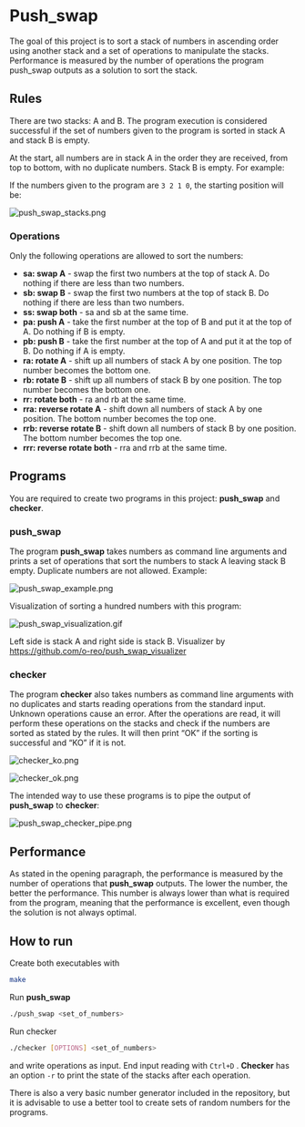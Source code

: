 # Push_swap

The goal of this project is to sort a stack of numbers in ascending order using another stack and a set of operations to manipulate the stacks. Performance is measured by the number of operations the program push_swap outputs as a solution to sort the stack.

## Rules

There are two stacks: A and B. The program execution is considered successful if the set of numbers given to the program is sorted in stack A and stack B is empty.

At the start, all numbers are in stack A in the order they are received, from top to bottom, with no duplicate numbers. Stack B is empty. For example:

If the numbers given to the program are `3 2 1 0`, the starting position will be:

![push_swap_stacks.png](https://i.ibb.co/h7kyPZB/push-swap-stacks.png)

### Operations

Only the following operations are allowed to sort the numbers:

- **sa: swap A** - swap the first two numbers at the top of stack A. Do nothing if there are less than two numbers.
- **sb: swap B** - swap the first two numbers at the top of stack B. Do nothing if there are less than two numbers.
- **ss: swap both** - sa and sb at the same time.
- **pa: push A** - take the first number at the top of B and put it at the top of A. Do nothing if B is empty.
- **pb: push B** - take the first number at the top of A and put it at the top of B. Do nothing if A is empty.
- **ra: rotate A** - shift up all numbers of stack A by one position. The top number becomes the bottom one.
- **rb: rotate B** - shift up all numbers of stack B by one position. The top number becomes the bottom one.
- **rr: rotate both** - ra and rb at the same time.
- **rra: reverse rotate A** - shift down all numbers of stack A by one position. The bottom number becomes the top one.
- **rrb: reverse rotate B** - shift down all numbers of stack B by one position. The bottom number becomes the top one.
- **rrr: reverse rotate both** - rra and rrb at the same time.

## Programs

You are required to create two programs in this project: **push_swap** and **checker**.

### push_swap

The program **push_swap** takes numbers as command line arguments and prints a set of operations that sort the numbers to stack A leaving stack B empty. Duplicate numbers are not allowed. Example:

![push_swap_example.png](https://github.com/asuikkan/repository_images/blob/4751b272395ddf2522887bd960a163657a9785db/Push_swap_images/push_swap_example.png)

Visualization of sorting a hundred numbers with this program:

![push_swap_visualization.gif](https://github.com/asuikkan/repository_images/blob/4751b272395ddf2522887bd960a163657a9785db/Push_swap_images/push_swap_visualization.gif)

Left side is stack A and right side is stack B. Visualizer by https://github.com/o-reo/push_swap_visualizer

### checker

The program **checker** also takes numbers as command line arguments with no duplicates and starts reading operations from the standard input. Unknown operations cause an error. After the operations are read, it will perform these operations on the stacks and check if the numbers are sorted as stated by the rules. It will then print “OK” if the sorting is successful and “KO” if it is not.

![checker_ko.png](https://github.com/asuikkan/repository_images/blob/4751b272395ddf2522887bd960a163657a9785db/Push_swap_images/checker_ko.png)

![checker_ok.png](https://github.com/asuikkan/repository_images/blob/4751b272395ddf2522887bd960a163657a9785db/Push_swap_images/checker_ok.png)

The intended way to use these programs is to pipe the output of **push_swap** to **checker**:

![push_swap_checker_pipe.png](https://github.com/asuikkan/repository_images/blob/4751b272395ddf2522887bd960a163657a9785db/Push_swap_images/push_swap_checker_pipe.png)

## Performance

As stated in the opening paragraph, the performance is measured by the number of operations that **push_swap** outputs. The lower the number, the better the performance. This number is always lower than what is required from the program, meaning that the performance is excellent, even though the solution is not always optimal.

## How to run

Create both executables with

```bash
make
```

Run **push_swap**

```bash
./push_swap <set_of_numbers>
```

Run checker

```bash
./checker [OPTIONS] <set_of_numbers>
```

and write operations as input. End input reading with `Ctrl+D` . **Checker** has an option `-r` to print the state of the stacks after each operation.

There is also a very basic number generator included in the repository, but it is advisable to use a better tool to create sets of random numbers for the programs.
